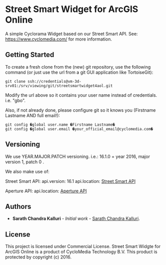 # Street Smart Widget for ArcGIS Online

A simple Cyclorama Widget based on our Street Smart API.
See: https://www.cyclomedia.com/ for more information.

## Getting Started

To create a fresh clone from the (new) git repository, use the following command (or just use the url from a git GUI application like TortoiseGit):
 ```
 git clone ssh://credentials@vm-3d-srv01:/srv/viewing/git/streetsmartwidget4aol.git
 ```

Modify the url above so it contains your user name instead of credentials. i.e. "gbo".

Also, if not already done, please configure git so it knows you (Firstname Lastname AND full email!):
```
git config �global user.name �Firstname Lastname�
git config �global user.email �your_official_email@cyclomedia.com�
```

## Versioning

We use YEAR.MAJOR.PATCH versioning.
i.e.: 16.1.0 = year 2016, major version 1, patch 0 .

We also make use of:

Street Smart API:
	api.version: 16.1
	api.location: [Street Smart API](https://streetsmart.cyclomedia.com/api/v16.1/StreetSmartAPI.js)

Aperture API:
	api.location: [Aperture API](https://streetsmart.cyclomedia.com/api/v16.1/Aperture.js)



## Authors

* **Sarath Chandra Kalluri** - *Initial work* - [Sarath Chandra Kalluri](mailto:skalluri@cyclomedia.com).

## License

This project is licensed under Commercial License.
Street Smart Widgte for ArcGIS Online is a product of CycloMedia Technology B.V. This product is protected by copyright (c) 2016.
